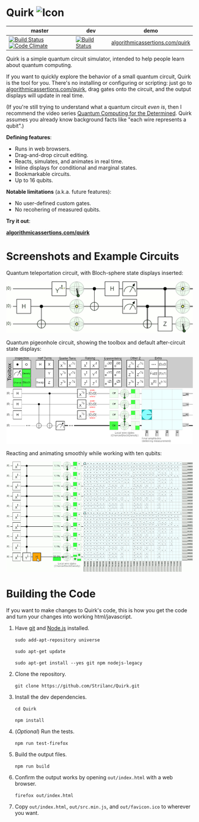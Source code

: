 # Quirk <img src="res/favicon.ico" alt="Icon" title="Icon" />

| master | dev | demo |
|--------|-----|------|
| [![Build Status](https://travis-ci.org/Strilanc/Quirk.svg?branch=master)](https://travis-ci.org/Strilanc/Quirk) [![Code Climate](https://codeclimate.com/github/Strilanc/Quirk/badges/gpa.svg)](https://codeclimate.com/github/Strilanc/Quirk)     | [![Build Status](https://travis-ci.org/Strilanc/Quirk.svg?branch=dev)](https://travis-ci.org/Strilanc/Quirk) | [algorithmicassertions.com/quirk](http://algorithmicassertions.com/quirk) |

Quirk is a simple quantum circuit simulator, intended to help people learn about quantum computing.

If you want to quickly explore the behavior of a small quantum circuit, Quirk is the tool for you.
There's no installing or configuring or scripting: just go to [algorithmicassertions.com/quirk](http://algorithmicassertions.com/quirk), drag gates onto the circuit, and the output displays will update in real time.

(If you're still trying to understand what a quantum circuit *even is*, then I recommend the video series [Quantum Computing for the Determined](https://www.youtube.com/playlist?list=PL1826E60FD05B44E4).
Quirk assumes you already know background facts like "each wire represents a qubit".)

**Defining features**:

- Runs in web browsers.
- Drag-and-drop circuit editing.
- Reacts, simulates, and animates in real time.
- Inline displays for conditional and marginal states.
- Bookmarkable circuits.
- Up to 16 qubits.

**Notable limitations** (a.k.a. future features):

- No user-defined custom gates.
- No recohering of measured qubits.

**Try it out**:

**[algorithmicassertions.com/quirk](http://algorithmicassertions.com/quirk)**

# Screenshots and Example Circuits

Quantum teleportation circuit, with Bloch-sphere state displays inserted:

![Quantum teleportation](/README_TeleportationLoop.gif)

Quantum pigeonhole circuit, showing the toolbox and default after-circuit state displays:

![The Inspector](/README_Pigeonhole.png)

Reacting and animating smoothly while working with ten qubits:

![Ten qubits animation](/README_TenQubitsLoop.gif)

# Building the Code

If you want to make changes to Quirk's code, this is how you get the code and turn your changes into working html/javascript.

1. Have [git](https://git-scm.com/) and [Node.js](https://nodejs.org/en/download/) installed.

    `sudo add-apt-repository universe`
    
    `sudo apt-get update`
    
    `sudo apt-get install --yes git npm nodejs-legacy`

2. Clone the repository.

    `git clone https://github.com/Strilanc/Quirk.git`

3. Install the dev dependencies.

    `cd Quirk`
    
    `npm install`

4. (*Optional*) Run the tests.

    `npm run test-firefox`

5. Build the output files.

    `npm run build`

6. Confirm the output works by opening `out/index.html` with a web browser.

    `firefox out/index.html`

7. Copy `out/index.html`, `out/src.min.js`, and `out/favicon.ico` to wherever you want.
